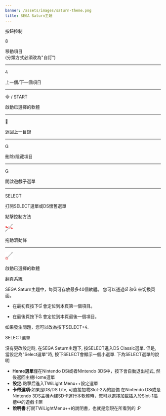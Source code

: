 ```yaml
---
banner: /assets/images/saturn-theme.png
title: SEGA Saturn主題
---
```


<div id="button-controls" class="section-title">按鈕控制</div>
<div class="section-body">
    <div class="button-action-group">
        <p class="button-action button">&#xE079;</p>
        <p class="button-action-text">移動項目<br>(分類方式必須改為"自訂")</p>
    </div>
    <hr>
    <div class="button-action-group">
        <p class="button-action button">&#xE07E;</p>
        <p class="button-action-text">上一個/下一個項目</p>
    </div>
    <hr>
    <div class="button-action-group">
        <p class="button-action"><span class="button">&#xE000; /</span> START</p>
        <p class="button-action-text">啟動已選擇的軟體</p>
    </div>
    <hr>
    <div class="button-action-group">
        <p class="button-action button">&#xE001;</p>
        <p class="button-action-text">返回上一目錄</p>
    </div>
    <hr>
    <div class="button-action-group">
        <p class="button-action button">&#xE002;</p>
        <p class="button-action-text">刪除/隱藏項目</p>
    </div>
    <hr>
    <div class="button-action-group">
        <p class="button-action button">&#xE003;</p>
        <p class="button-action-text">開啟遊戲子選單</p>
    </div>
    <hr>
    <div class="button-action-group">
        <p class="button-action">SELECT</p>
        <p class="button-action-text">打開SELECT選單或DS懷舊選單</p>
    </div>
</div>

<div id="touch-controls" class="section-title">點擊控制方法</div>
<div class="section-body">
    <div class="button-action-group">
        <p class="button-action"><img src="/assets/images/left-right.png"></p>
        <p class="button-action-text">拖動滾動條</p>
    </div>
    <hr>
    <div class="button-action-group">
        <p class="button-action"><img src="/assets/images/tap.png"></p>
        <p class="button-action-text">啟動已選擇的軟體</p>
    </div>
    <!-- <hr>
    <div>
        <p>
            If the Sort Method is set to "Custom", you can drag the icon up to move it.
        </p>
    </div> -->
</div>

<div id="page-system" class="section-title">翻頁系統</div>
<div class="section-body">
    <p>
        SEGA Saturn主題中，每頁可存放最多40個軟體。 您可以通過&#xE004; 和&#xE005; 來切換頁面。
    </p>
    <ul>
        <li><p>在最初頁按下&#xE004; 會定位到本頁第一個項目。</p></li>
        <li><p>在最後頁按下&#xE005; 會定位到本頁最後一個項目。</p></li>
    </ul>
    <p>
        如果發生問題，您可以改為按下SELECT+&#xE07E;.
    </p>
</div>

<div id="select-menu" class="section-title">SELECT選單</div>
<div class="section-body">
    <p>
        沒有更改設定時, 在SEGA Seturn主題下, 按SELECT進入DS Classic選單. 但是, 當設定為"Select選單"時, 按下SELECT會顯示一個小選單. 下為SELECT選單的說明
    </p>
    <ul>
        <li><strong>Home選單</strong>僅在Nintendo DSi或者NIntendo 3DS中，按下會自動退出程式, 然後返回主機Home選單</li>
        <li><strong>設定:</strong>點擊后進入TWiLight Menu++設定選單</li>
        <li><strong>卡帶選項:</strong>如果是DS/DS Lite, 可直接加載Slot-2內的設備 在Nintendo DSi或是Nintendo 3DS主機內建SD卡運行本軟體時，您可以選擇加載插入於Slot-1插槽中的遊戲卡匣</li>
        <li><strong>說明書</strong>:打開TWiLightMenu++的說明書，也就是您現在所看到的 :P</li>
    </ul>
</div>
